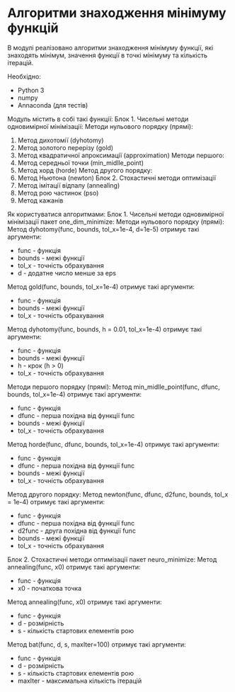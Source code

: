 # Алгоритми знаходження мінімуму функцій

В модулі реалізовано алгоритми знаходження мінімуму функції, 
які знаходять мінімум, значення функції в точкі мінімуму та кількість ітерацій.

Необхідно:
 - Python 3
 - numpy
 - Annaconda (для тестів)

Модуль містить в собі такі функції:
 Блок 1. Чисельні методи одновимірної мінімізації:
  Методи нульового порядку (прямі):  
   1. Метод дихотомії (dyhotomy)
   2. Метод золотого перерізу (gold)
   3. Метод квадратичної апроксимації (approximation)
  Методи першого:
   1. Метод середньої точки (min_midlle_point)
   2. Метод хорд (horde)
  Метод другого порядку:
   1. Метод Ньютона (newton)
 Блок 2. Стохастичні методи оптимізації
   1. Метод імітації відпалу (annealing)
   2. Метод рою частинок (pso)
   3. Метод кажанів


Як користуватися алгоритмами:
Блок 1. Чисельні методи одновимірної мінімізації пакет one_dim_minimize:
 Методи нульового порядку (прямі): 
  Метод dyhotomy(func, bounds, tol_x=1e-4, d=1e-5) отримує такі аргументи:
   - func - функція
   - bounds - межі функції
   - tol_x - точність обрахування
   - d - додатне число менше за eps

  Метод gold(func, bounds, tol_x=1e-4) отримує такі аргументи:
   - func - функція
   - bounds - межі функції
   - tol_x - точність обрахування

  Метод dyhotomy(func, bounds, h = 0.01, tol_x=1e-4) отримує такі аргументи:
   - func - функція
   - bounds - межі функції
   - h - крок (h > 0)
   - tol_x - точність обрахування

 Методи першого порядку (прямі): 
  Метод min_midlle_point(func, dfunc, bounds, tol_x=1e-4) отримує такі аргументи:
   - func - функція
   - dfunc - перша похідна від функції func
   - bounds - межі функції
   - tol_x - точність обрахування

  Метод horde(func, dfunc, bounds, tol_x=1e-4) отримує такі аргументи:
   - func - функція
   - dfunc - перша похідна від функції func
   - bounds - межі функції
   - tol_x - точність обрахування

 Метод другого порядку:
  Метод newton(func, dfunc, d2func, bounds, tol_x = 1e-4) отримує такі аргументи:
   - func - функція
   - dfunc - перша похідна від функції func
   - d2func - друга похідна від функції func
   - bounds - межі функції
   - tol_x - точність обрахування 

Блок 2. Стохастичні методи оптимізації пакет neuro_minimize:
  Метод annealing(func, x0) отримує такі аргументи:
   - func - функція
   - x0 - початкова точка

  Метод annealing(func, x0) отримує такі аргументи:
   - func - функція
   - d - розмірність
   - s - кількість стартових елементів рою

  Метод bat(func, d, s, maxIter=100) отримує такі аргументи:
   - func - функція
   - d - розмірність
   - s - кількість стартових елементів рою
   - maxIter - максимальна кількість ітерацій
 

